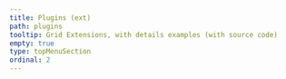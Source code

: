 ```yaml
---
title: Plugins (ext)
path: plugins
tooltip: Grid Extensions, with details examples (with source code)
empty: true
type: topMenuSection
ordinal: 2
---
```

